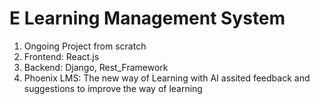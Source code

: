 # E Learning Management System
1. Ongoing Project from scratch
2. Frontend: React.js
3. Backend: Django, Rest_Framework
4. Phoenix LMS: The new way of Learning with AI assited feedback and suggestions to improve the way of learning
